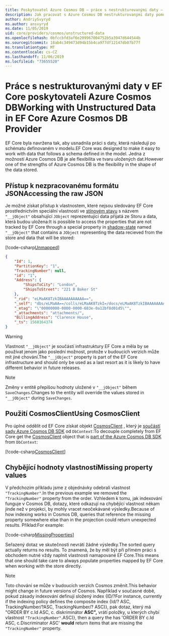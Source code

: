 ```yaml
---
title: Poskytovatel Azure Cosmos DB – práce s nestrukturovanými daty – EF Core
description: Jak pracovat s Azure Cosmos DB nestrukturovanými daty pomocí Entity Framework Core
author: AndriySvyryd
ms.author: ansvyryd
ms.date: 11/05/2019
uid: core/providers/cosmos/unstructured-data
ms.openlocfilehash: 0bfccbfd3af6e209967004752b5a3947d644544b
ms.sourcegitcommit: 18ab4c349473d94b15b4ca977df12147db07b77f
ms.translationtype: MT
ms.contentlocale: cs-CZ
ms.lasthandoff: 11/06/2019
ms.locfileid: "73655520"
---
```

# <a name="working-with-unstructured-data-in-ef-core-azure-cosmos-db-provider"></a><span data-ttu-id="cf5f8-103">Práce s nestrukturovanými daty v EF Core poskytovateli Azure Cosmos DB</span><span class="sxs-lookup"><span data-stu-id="cf5f8-103">Working with Unstructured Data in EF Core Azure Cosmos DB Provider</span></span>

<span data-ttu-id="cf5f8-104">EF Core byla navržena tak, aby usnadnila práci s daty, která následují po schématu definovaném v modelu.</span><span class="sxs-lookup"><span data-stu-id="cf5f8-104">EF Core was designed to make it easy to work with data that follows a schema defined in the model.</span></span> <span data-ttu-id="cf5f8-105">Jedna z možností Azure Cosmos DB je ale flexibilita ve tvaru uložených dat.</span><span class="sxs-lookup"><span data-stu-id="cf5f8-105">However one of the strengths of Azure Cosmos DB is the flexibility in the shape of the data stored.</span></span>

## <a name="accessing-the-raw-json"></a><span data-ttu-id="cf5f8-106">Přístup k nezpracovanému formátu JSON</span><span class="sxs-lookup"><span data-stu-id="cf5f8-106">Accessing the raw JSON</span></span>

<span data-ttu-id="cf5f8-107">Je možné získat přístup k vlastnostem, které nejsou sledovány EF Core prostřednictvím speciální vlastnosti ve [stínovém stavu](../../modeling/shadow-properties.md) s názvem `"__jObject"` obsahující `JObject` reprezentující data přijatá ze Storu a data, která budou uložena:</span><span class="sxs-lookup"><span data-stu-id="cf5f8-107">It is possible to access the properties that are not tracked by EF Core through a special property in [shadow-state](../../modeling/shadow-properties.md) named `"__jObject"` that contains a `JObject` representing the data recieved from the store and data that will be stored:</span></span>

[!code-csharp[Unmapped](../../../../samples/core/Cosmos/UnstructuredData/Sample.cs?highlight=23,24&name=Unmapped)]

``` json
{
    "Id": 1,
    "PartitionKey": "1",
    "TrackingNumber": null,
    "id": "1",
    "Address": {
        "ShipsToCity": "London",
        "ShipsToStreet": "221 B Baker St"
    },
    "_rid": "eLMaAK8TzkIBAAAAAAAAAA==",
    "_self": "dbs/eLMaAA==/colls/eLMaAK8TzkI=/docs/eLMaAK8TzkIBAAAAAAAAAA==/",
    "_etag": "\"00000000-0000-0000-683e-0a12bf8d01d5\"",
    "_attachments": "attachments/",
    "BillingAddress": "Clarence House",
    "_ts": 1568164374
}
```

> [!WARNING]
> <span data-ttu-id="cf5f8-108">Vlastnost `"__jObject"` je součástí infrastruktury EF Core a měla by se používat jenom jako poslední možnost, protože v budoucích verzích může mít jiné chování.</span><span class="sxs-lookup"><span data-stu-id="cf5f8-108">The `"__jObject"` property is part of the EF Core infrastructure and should only be used as a last resort as it is likely to have different behavior in future releases.</span></span>

> [!NOTE]
> <span data-ttu-id="cf5f8-109">Změny v entitě přepíšou hodnoty uložené v `"__jObject"` během `SaveChanges`.</span><span class="sxs-lookup"><span data-stu-id="cf5f8-109">Changes to the entity will override the values stored in `"__jObject"` during `SaveChanges`.</span></span>

## <a name="using-cosmosclient"></a><span data-ttu-id="cf5f8-110">Použití CosmosClient</span><span class="sxs-lookup"><span data-stu-id="cf5f8-110">Using CosmosClient</span></span>

<span data-ttu-id="cf5f8-111">Pro úplné oddělit od EF Core získat objekt [CosmosClient](/dotnet/api/Microsoft.Azure.Cosmos.CosmosClient) , který je [součástí sady Azure Cosmos DB SDK](/azure/cosmos-db/sql-api-get-started) od `DbContext`:</span><span class="sxs-lookup"><span data-stu-id="cf5f8-111">To decouple completely from EF Core get the [CosmosClient](/dotnet/api/Microsoft.Azure.Cosmos.CosmosClient) object that is [part of the Azure Cosmos DB SDK](/azure/cosmos-db/sql-api-get-started) from `DbContext`:</span></span>

[!code-csharp[CosmosClient](../../../../samples/core/Cosmos/UnstructuredData/Sample.cs?highlight=3&name=CosmosClient)]

## <a name="missing-property-values"></a><span data-ttu-id="cf5f8-112">Chybějící hodnoty vlastností</span><span class="sxs-lookup"><span data-stu-id="cf5f8-112">Missing property values</span></span>

<span data-ttu-id="cf5f8-113">V předchozím příkladu jsme z objednávky odebrali vlastnost `"TrackingNumber"`.</span><span class="sxs-lookup"><span data-stu-id="cf5f8-113">In the previous example we removed the `"TrackingNumber"` property from the order.</span></span> <span data-ttu-id="cf5f8-114">Vzhledem k tomu, jak indexování funguje v Cosmos DB, dotazy, které odkazují na chybějící vlastnost někam jinde než v projekci, by mohly vracet neočekávané výsledky.</span><span class="sxs-lookup"><span data-stu-id="cf5f8-114">Because of how indexing works in Cosmos DB, queries that reference the missing property somewhere else than in the projection could return unexpected results.</span></span> <span data-ttu-id="cf5f8-115">Příklad:</span><span class="sxs-lookup"><span data-stu-id="cf5f8-115">For example:</span></span>

[!code-csharp[MissingProperties](../../../../samples/core/Cosmos/UnstructuredData/Sample.cs?name=MissingProperties)]

<span data-ttu-id="cf5f8-116">Seřazený dotaz ve skutečnosti nevrátí žádné výsledky.</span><span class="sxs-lookup"><span data-stu-id="cf5f8-116">The sorted query actually returns no results.</span></span> <span data-ttu-id="cf5f8-117">To znamená, že by měl být při přímém práci s obchodem nutné vždy naplnit vlastnosti namapované EF Core.</span><span class="sxs-lookup"><span data-stu-id="cf5f8-117">This means that one should take care to always populate properties mapped by EF Core when working with the store directly.</span></span>

> [!NOTE]
> <span data-ttu-id="cf5f8-118">Toto chování se může v budoucích verzích Cosmos změnit.</span><span class="sxs-lookup"><span data-stu-id="cf5f8-118">This behavior might change in future versions of Cosmos.</span></span> <span data-ttu-id="cf5f8-119">Například v současné době, pokud zásady indexování definují složený index {ID/?</span><span class="sxs-lookup"><span data-stu-id="cf5f8-119">For instance, currently if the indexing policy defines the composite index {Id/?</span></span> <span data-ttu-id="cf5f8-120">ASC, TrackingNumber/?</span><span class="sxs-lookup"><span data-stu-id="cf5f8-120">ASC, TrackingNumber/?</span></span> <span data-ttu-id="cf5f8-121">ASC)}, pak dotaz, který má "ORDER BY c.Id ASC, c. diskriminátor __ASC",__ vrátí položky, u kterých chybí vlastnost `"TrackingNumber"`.</span><span class="sxs-lookup"><span data-stu-id="cf5f8-121">ASC)}, then a query the has 'ORDER BY c.Id ASC, c.Discriminator ASC' __would__ return items that are missing the `"TrackingNumber"` property.</span></span>

